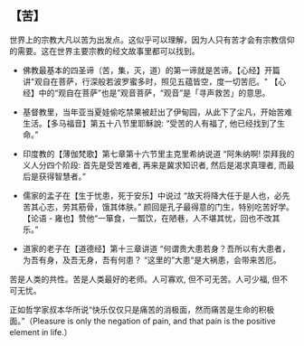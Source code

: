 ## 【苦】

世界上的宗教大凡以苦为出发点。这似乎可以理解，因为人只有苦才会有宗教信仰的需要。这在世界主要宗教的经文故事里都可以找到。

- 佛教最基本的四圣谛（苦，集，灭，道）的第一谛就是苦谛。【心经】开篇讲"观自在菩萨，行深般若波罗蜜多时，照见五蕴皆空，度一切苦厄。"
【心经】中的“观自在菩萨”也是”观音菩萨，“观音”是「寻声救苦」的意思。

- 基督教里，当年亚当夏娃偷吃禁果被赶出了伊甸园，从此下了尘凡，开始苦难生活。【多马福音】第五十八节里耶穌說: “受苦的人有福了, 他已经找到了生命。” 

- 印度教的【薄伽梵歌】第七章第十六节里主克里希纳说道 “阿朱纳啊! 崇拜我的义人分四个阶段: 首先是受苦难者, 再来是冀求知识者, 然后是渴求真理者, 而最后是获得智慧者。”

- 儒家的孟子在【生于忧患，死于安乐】中说过 “故天将降大任于是人也，必先苦其心志，劳其筋骨，饿其体肤。” 颜回是孔子最得意的门生，特别吃苦好学。
【论语 - 雍也】赞他“一箪食，一瓢饮，在陋巷，人不堪其忧，回也不改其乐。”

- 道家的老子在【道德经】第十三章讲道 “何谓贵大患若身？吾所以有大患者，为吾有身，及吾无身，吾有何患？ “这里的”大患“是大祸患，会带来苦厄。

苦是人类的共性。苦是人类最好的老师。人可寡欢, 但不可无苦。人可少福, 但不可无忧。

正如哲学家叔本华所说“快乐仅仅只是痛苦的消极面，然而痛苦是生命的积极面。”（Pleasure is only the negation of pain, and that pain is the positive element in life.）
